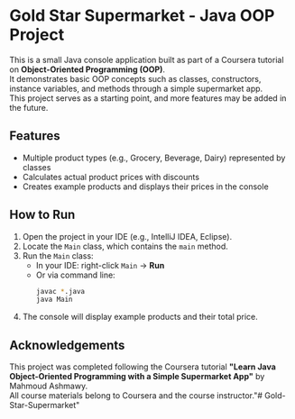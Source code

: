 # Gold Star Supermarket - Java OOP Project

This is a small Java console application built as part of a Coursera tutorial on **Object-Oriented Programming (OOP)**.  
It demonstrates basic OOP concepts such as classes, constructors, instance variables, and methods through a simple supermarket app.  
This project serves as a starting point, and more features may be added in the future.

## Features

- Multiple product types (e.g., Grocery, Beverage, Dairy) represented by classes
- Calculates actual product prices with discounts
- Creates example products and displays their prices in the console

## How to Run

1. Open the project in your IDE (e.g., IntelliJ IDEA, Eclipse).
2. Locate the `Main` class, which contains the `main` method.
3. Run the `Main` class:
    - In your IDE: right-click `Main` → **Run**
    - Or via command line:
      ```bash
      javac *.java
      java Main
      ```  
4. The console will display example products and their total price.

## Acknowledgements

This project was completed following the Coursera tutorial **"Learn Java Object-Oriented Programming with a Simple Supermarket App"** by Mahmoud Ashmawy.  
All course materials belong to Coursera and the course instructor."# Gold-Star-Supermarket" 
